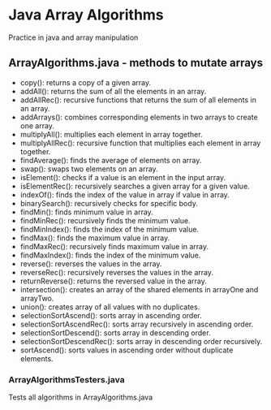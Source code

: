 # Java Array Algorithms
Practice in java and array manipulation

## ArrayAlgorithms.java - methods to mutate arrays
- copy(): returns a copy of a given array.
- addAll(): returns the sum of all the elements in an array.
- addAllRec(): recursive functions that returns the sum of all elements in an array.
- addArrays(): combines corresponding elements in two arrays to create one array.
- multiplyAll(): multiplies each element in array together.
- multiplyAllRec(): recursive function that multiplies each element in array together.
- findAverage(): finds the average of elements on array.
- swap(): swaps two elements on an array.
- isElement(): checks if a value is an element in the input array.
- isElementRec(): recursively searches a given array for a given value.
- indexOf(): finds the index of the value in array if value in array.
- binarySearch(): recursively checks for specific body.
- findMin(): finds minimum value in array.
- findMinRec(): recursively finds the minimum value.
- findMinIndex(): finds the index of the minimum value.
- findMax(): finds the maximum value in array.
- findMaxRec(): recursively finds maximum value in array.
- findMaxIndex(): finds the index of the minimum value.
- reverse(): reverses the values in the array.
- reverseRec(): recursively reverses the values in the array.
- returnReverse(): returns the reversed value in the array.
- intersection(): creates an array of the shared elements in arrayOne and arrayTwo.
- union(): creates array of all values with no duplicates.
- selectionSortAscend(): sorts array in ascending order.
- selectionSortAscendRec(): sorts array recursively in ascending order.
- selectionSortDescend(): sorts array in descending order.
- selectionSortDescendRec(): sorts array in descending order recursively.
- sortAscend(): sorts values in ascending order without duplicate elements.

### ArrayAlgorithmsTesters.java
Tests all algorithms in ArrayAlgorithms.java
